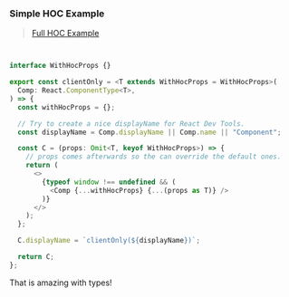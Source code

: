 ### Simple HOC Example

> [Full HOC Example](https://react-typescript-cheatsheet.netlify.app/docs/hoc/full_example)

```typescript


interface WithHocProps {}

export const clientOnly = <T extends WithHocProps = WithHocProps>(
  Comp: React.ComponentType<T>,
) => {
  const withHocProps = {};

  // Try to create a nice displayName for React Dev Tools.
  const displayName = Comp.displayName || Comp.name || "Component";

  const C = (props: Omit<T, keyof WithHocProps>) => {
    // props comes afterwards so the can override the default ones.
    return (
      <>
        {typeof window !== undefined && (
          <Comp {...withHocProps} {...(props as T)} />
        )}
      </>
    );
  };

  C.displayName = `clientOnly(${displayName})`;

  return C;
};

```

That is amazing with types!